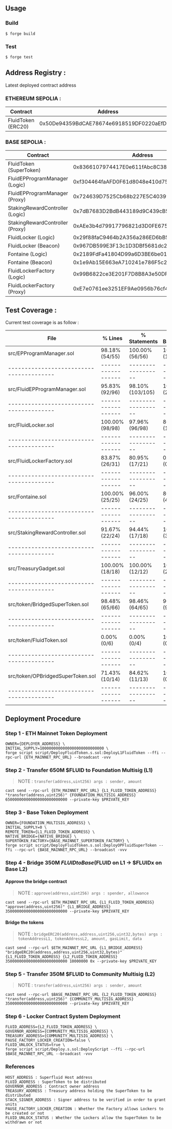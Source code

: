 ## Usage

### Build

```shell
$ forge build
```

### Test

```shell
$ forge test
```

## Address Registry :

Latest deployed contract address

### ETHEREUM SEPOLIA :

| Contract           | Address                                    | Explorer                                                                        |
| ------------------ | ------------------------------------------ | ------------------------------------------------------------------------------- |
| FluidToken (ERC20) | 0x50De94359BdCAE78674e6918519DF0220aEfD514 | https://sepolia.etherscan.io/address/0x50De94359BdCAE78674e6918519DF0220aEfD514 |

### BASE SEPOLIA :

| Contract                        | Address                                    | Explorer                                                                        |
| ------------------------------- | ------------------------------------------ | ------------------------------------------------------------------------------- |
| FluidToken (SuperToken)         | 0x8366107974417E0e611fAbc8C38BeCbE199d502a | https://sepolia.basescan.org/address/0x8366107974417E0e611fAbc8C38BeCbE199d502a |
| FluidEPProgramManager (Logic)   | 0xf304464faAFD0F61d8048e410d75F9884696Fcc0 | https://sepolia.basescan.org/address/0xf304464faAFD0F61d8048e410d75F9884696Fcc0 |
| FluidEPProgramManager (Proxy)   | 0x724639D7525Cb68b227E5C40399d73d9590E88Ca | https://sepolia.basescan.org/address/0x724639D7525Cb68b227E5C40399d73d9590E88Ca |
| StakingRewardController (Logic) | 0x7dB7683D2BdB443189d9C439cB5961faD47C1789 | https://sepolia.basescan.org/address/0x7dB7683D2BdB443189d9C439cB5961faD47C1789 |
| StakingRewardController (Proxy) | 0xAEe3b4d79917796821d3D0FE67554AD63c07242E | https://sepolia.basescan.org/address/0xAEe3b4d79917796821d3D0FE67554AD63c07242E |
| FluidLocker (Logic)             | 0x29f88faC9464b2A356a286ED6bB52E554BD28B82 | https://sepolia.basescan.org/address/0x29f88faC9464b2A356a286ED6bB52E554BD28B82 |
| FluidLocker (Beacon)            | 0x967DB599E3F13c1D3DBf5681dc28d9739736f7b5 | https://sepolia.basescan.org/address/0x967DB599E3F13c1D3DBf5681dc28d9739736f7b5 |
| Fontaine (Logic)                | 0x2189FdFa41804D99a6D3BE6be01Ef0926ab54d9b | https://sepolia.basescan.org/address/0x2189FdFa41804D99a6D3BE6be01Ef0926ab54d9b |
| Fontaine (Beacon)               | 0x1e9Ab15E663eA710241e786F5c2611E42011cfBC | https://sepolia.basescan.org/address/0x1e9Ab15E663eA710241e786F5c2611E42011cfBC |
| FluidLockerFactory (Logic)      | 0x99B6822ce3E201F7D8B8A3e50DF3C689c90Afa79 | https://sepolia.basescan.org/address/0x99B6822ce3E201F7D8B8A3e50DF3C689c90Afa79 |
| FluidLockerFactory (Proxy)      | 0xE7e0761ee3251EF9Ae0956b76cf42B4028Be1e8D | https://sepolia.basescan.org/address/0xE7e0761ee3251EF9Ae0956b76cf42B4028Be1e8D |

## Test Coverage :

Current test coverage is as follow :

| File                                     | % Lines            | % Statements       | % Branches        | % Funcs           |
| ---------------------------------------- | ------------------ | ------------------ | ----------------- | ----------------- |
| src/EPProgramManager.sol                 | 98.18% (54/55)     | 100.00% (56/56)    | 100.00% (14/14)   | 92.31% (12/13)    |
| ---------------------------------------- | ------------------ | ------------------ | ----------------- | ----------------- |
| src/FluidEPProgramManager.sol            | 95.83% (92/96)     | 98.10% (103/105)   | 100.00% (22/22)   | 86.67% (13/15)    |
| ---------------------------------------- | ------------------ | ------------------ | ----------------- | ----------------- |
| src/FluidLocker.sol                      | 100.00% (98/98)    | 97.96% (96/98)     | 86.67% (13/15)    | 100.00% (21/21)   |
| ---------------------------------------- | ------------------ | ------------------ | ----------------- | ----------------- |
| src/FluidLockerFactory.sol               | 83.87% (26/31)     | 80.95% (17/21)     | 0.00% (0/2)       | 81.82% (9/11)     |
| ---------------------------------------- | ------------------ | ------------------ | ----------------- | ----------------- |
| src/Fontaine.sol                         | 100.00% (25/25)    | 96.00% (24/25)     | 80.00% (4/5)      | 100.00% (3/3)     |
| ---------------------------------------- | ------------------ | ------------------ | ----------------- | ----------------- |
| src/StakingRewardController.sol          | 91.67% (22/24)     | 94.44% (17/18)     | 100.00% (3/3)     | 87.50% (7/8)      |
| ---------------------------------------- | ------------------ | ------------------ | ----------------- | ----------------- |
| src/TreasuryGadget.sol                   | 100.00% (18/18)    | 100.00% (12/12)    | 100.00% (2/2)     | 100.00% (6/6)     |
| ---------------------------------------- | ------------------ | ------------------ | ----------------- | ----------------- |
| src/token/BridgedSuperToken.sol          | 98.48% (65/66)     | 98.46% (64/65)     | 90.00% (9/10)     | 100.00% (13/13)   |
| ---------------------------------------- | ------------------ | ------------------ | ----------------- | ----------------- |
| src/token/FluidToken.sol                 | 0.00% (0/6)        | 0.00% (0/4)        | 100.00% (0/0)     | 0.00% (0/3)       |
| ---------------------------------------- | ------------------ | ------------------ | ----------------- | ----------------- |
| src/token/OPBridgedSuperToken.sol        | 71.43% (10/14)     | 84.62% (11/13)     | 100.00% (0/0)     | 66.67% (4/6)      |
| ---------------------------------------- | ------------------ | ------------------ | ----------------- | ----------------- |

## Deployment Procedure

### Step 1 - ETH Mainnet Token Deployment

```shell
OWNER={DEPLOYER_ADDRESS} \
INITIAL_SUPPLY=1000000000000000000000000000 \
forge script script/DeployFluidToken.s.sol:DeployL1FluidToken --ffi --rpc-url {ETH_MAINNET_RPC_URL} --broadcast -vvv
```

### Step 2 - Transfer 650M $FLUID to Foundation Multisig (L1)

> NOTE : `transfer(address,uint256) args : sender, amount`

```shell
cast send --rpc-url {ETH_MAINNET_RPC_URL} {L1_FLUID_TOKEN_ADDRESS} "transfer(address,uint256)" {FOUNDATION_MULTISIG_ADDRESS} 650000000000000000000000000 --private-key $PRIVATE_KEY
```

### Step 3 - Base Token Deployment

```shell
OWNER={FOUNDATION_MULTISIG_ADDRESS} \
INITIAL_SUPPLY=0 \
REMOTE_TOKEN={L1_FLUID_TOKEN_ADDRESS} \
NATIVE_BRIDGE={NATIVE_BRIDGE} \
SUPERTOKEN_FACTORY={BASE_MAINNET_SUPERTOKEN_FACTORY} \
forge script script/DeployFluidToken.s.sol:DeployOPFluidSuperToken --ffi --rpc-url {BASE_MAINNET_RPC_URL} --broadcast -vvv
```

### Step 4 - Bridge 350M $FLUID to Base ($FLUID on L1 -> $FLUIDx on Base L2)

#### Approve the bridge contract

> NOTE : `approve(address,uint256) args : spender, allowance`

```shell
cast send --rpc-url $ETH_MAINNET_RPC_URL {L1_FLUID_TOKEN_ADDRESS} "approve(address,uint256)" {L1_BRIDGE_ADDRESS} 350000000000000000000000000 --private-key $PRIVATE_KEY
```

#### Bridge the tokens

> NOTE : `bridgeERC20(address,address,uint256,uint32,bytes) args : tokenAddressL1, tokenAddressL2, amount, gasLimit, data`

```shell
cast send --rpc-url $ETH_MAINNET_RPC_URL {L1_BRIDGE_ADDRESS} "bridgeERC20(address,address,uint256,uint32,bytes)" {L1_FLUID_TOKEN_ADDRESS} {L2_FLUID_TOKEN_ADDRESS} 350000000000000000000000000 10000000 0x --private-key $PRIVATE_KEY
```

### Step 5 - Transfer 350M $FLUID to Community Multisig (L2)

> NOTE : `transfer(address,uint256) args : sender, amount`

```shell
cast send --rpc-url $BASE_MAINNET_RPC_URL {L2_FLUID_TOKEN_ADDRESS} "transfer(address,uint256)" {COMMUNITY_MULTISIG_ADDRESS} 350000000000000000000000000 --private-key $PRIVATE_KEY
```

### Step 6 - Locker Contract System Deployment

```shell
FLUID_ADDRESS={L2_FLUID_TOKEN_ADDRESS} \
GOVERNOR_ADDRESS={COMMUNITY_MULTISIG_ADDRESS} \
TREASURY_ADDRESS={COMMUNITY_MULTISIG_ADDRESS} \
PAUSE_FACTORY_LOCKER_CREATION=false \
FLUID_UNLOCK_STATUS=true \
forge script script/Deploy.s.sol:DeployScript --ffi --rpc-url $BASE_MAINNET_RPC_URL --broadcast -vvv
```

### References

```
HOST_ADDRESS : Superfluid Host address
FLUID_ADDRESS : SuperToken to be distributed
GOVERNOR_ADDRESS : Contract owner address
TREASURY_ADDRESS : Treasury address holding the SuperToken to be distributed
STACK_SIGNER_ADDRESS : Signer address to be verified in order to grant units
PAUSE_FACTORY_LOCKER_CREATION : Whether the Factory allows Lockers to be created or not
FLUID_UNLOCK_STATUS : Whether the Lockers allow the SuperToken to be withdrawn or not
```
